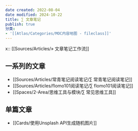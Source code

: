 ```yaml
---
date created: 2022-08-04
date modified: 2024-10-22
title: ∑ 文章笔记
publish: true
分类:
- '[[Atlas/Categories/MOC内容地图 - fileclass]]'
---
```


x:: [[Sources/Articles/» 文章笔记工作流]]

## 一系列的文章

- [[Sources/Articles/常青笔记阅读笔记/∑ 常青笔记阅读笔记]]
- [[Sources/Articles/flomo101阅读笔记/∑ flomo101阅读笔记]]
- [[Spaces/2-Area/思维工具与模块/∑ 常见思维工具]]

## 单篇文章

- [[Cards/使用Unsplash API生成随机图片]]